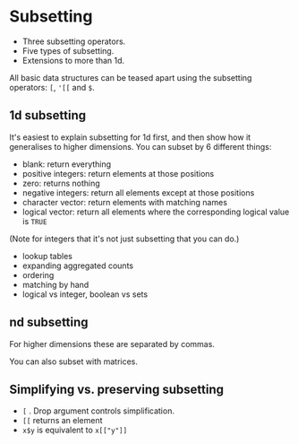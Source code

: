 # Subsetting

* Three subsetting operators.
* Five types of subsetting.
* Extensions to more than 1d.

All basic data structures can be teased apart using the subsetting operators: `[`, `'[[` and `$`. 

## 1d subsetting

It's easiest to explain subsetting for 1d first, and then show how it generalises to higher dimensions. You can subset by 6 different things:

* blank: return everything
* positive integers: return elements at those positions
* zero: returns nothing
* negative integers: return all elements except at those positions
* character vector: return elements with matching names
* logical vector: return all elements where the corresponding logical value is `TRUE`

(Note for integers that it's not just subsetting that you can do.)

* lookup tables
* expanding aggregated counts
* ordering
* matching by hand
* logical vs integer, boolean vs sets

## nd subsetting

For higher dimensions these are separated by commas.

You can also subset with matrices.

## Simplifying vs. preserving subsetting

* `[` .  Drop argument controls simplification.
* `[[` returns an element
* `x$y` is equivalent to `x[["y"]]`
